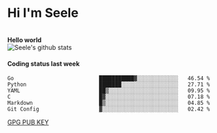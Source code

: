 <h1>Hi I'm Seele</h1>
<br>
<b> Hello world</b>
<br>
<img src="https://github-readme-stats.vercel.app/api?username=Seele0oO&show_icons=true&icon_color=0366d6&bg_color=ffffff&hide_title=true&hide=contribs&include_all_commits=true" alt="Seele's github stats"/>
<br>

<h4>Coding status last week </h4>

<!--START_SECTION:waka-->

```text
Go                           ███████████▓░░░░░░░░░░░░░   46.54 %
Python                       ███████░░░░░░░░░░░░░░░░░░   27.71 %
YAML                         ██▒░░░░░░░░░░░░░░░░░░░░░░   09.95 %
C                            █▓░░░░░░░░░░░░░░░░░░░░░░░   07.18 %
Markdown                     █▒░░░░░░░░░░░░░░░░░░░░░░░   04.85 %
Git Config                   ▓░░░░░░░░░░░░░░░░░░░░░░░░   02.42 %
```

<!--END_SECTION:waka-->



[GPG PUB KEY](https://keys.openpgp.org/vks/v1/by-fingerprint/3FCE91BF5B9666B55B67213C4C57B7824A5B6680)

